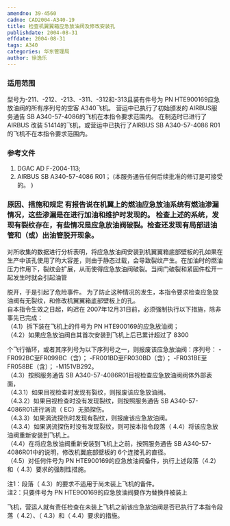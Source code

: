 ```yaml
---
amendno: 39-4560  
cadno: CAD2004-A340-19  
title: 检查机翼翼箱应急放油阀及修改安装孔  
publishdate: 2004-08-31  
effdate: 2004-08-31  
tags: A340  
categories: 华东管理局  
author: 徐逸乐  
---
```

  
### 适用范围  
型号为-211、-212、-213、-311、-312和-313且装有件号为 PN HTE900169应急放油阀的所有序列号的空客 A340飞机。     营运中已执行了初始颁发的 AIRBUS服务通告 SB A340-57-4086的飞机在本指令要求范围内。     在制造时已进行了 AIRBUS 改装 51414的飞机，或营运中已执行了AIRBUS SB A340-57-4086 R01的飞机不在本指令要求范围内。  
  
<!--more-->  
### 参考文件  
1. DGAC AD F-2004-113;  
2. AIRBUS SB A340-57-4086 R01； (本服务通告任何后续批准的修订是可接受的。 )  
  
### 原因、措施和规定 有报告说在机翼上的燃油应急放油系统有燃油渗漏情况，这些渗漏是在进行加油和维护时发现的。 检查上述的系统，发现有裂纹存在，有些情况是应急放油阀破裂。检查还发现有局部进油管和（或）出油管脱开现象。  
  
对所收集的数据进行分析表明，将应急放油阀安装到机翼翼箱底部壁板的孔如果在生产中该孔使用了昀大容差，则由于静态过载，会导致裂纹产生。在加油时的燃油压力作用下，裂纹会扩展，从而使得应急放油阀破裂。当阀门破裂和紧固件松开一起发生时就会引起油管  
  
脱开，于是引起了危险事件。 为了防止这种情况的发生，本指令要求检查应急放油阀有无裂纹，和修改机翼翼箱底部壁板上的孔。  
自本指令生效之日起，昀迟在 2007年12月31日前，必须强制执行以下措施，除非事先已完成：  
（4.1）拆下装在飞机上的件号为 PN HTE900169的应急放油阀；  
（4.2）如果应急放油阀自其首次安装到飞机上后已累计超过了 8300  
  
个飞行循环，或者其序列号为以下序列号之一，则报废该应急放油阀：序列号：   -FR092BC至FR099BC（含）；  -FR001BD至FR030BD（含）；   -FR031BE至FR058BE（含）；   -M151VB292。  
（4.3）按照服务通告 SB A340-57-4086R01目视检查应急放油阀阀体外部表面，  
（4.3.1）如果目视检查时发现有裂纹，则报废该应急放油阀。  
（4.3.2）如果目视检查时没有发现裂纹，则按照服务通告 SB A340-57-4086R01进行涡流（ EC）无损探伤。  
（4.3.3）如果涡流探伤时发现有裂纹，则报废该应急放油阀。  
（4.3.4）如果涡流探伤时没有发现裂纹，则可按本指令段落（ 4.4）将该应急放油阀重新安装到飞机上。  
（4.4）在将应急放油阀重新安装到飞机上之前，按照服务通告 SB A340-57-4086R01中的说明，修改机翼底部壁板的 6个连接孔的直径。  
（4.5）对任何件号为 PN HTE900169的应急放油阀备件，执行上述段落（4.2）和（ 4.3）要求的强制性措施。  
  
注1：段落（ 4.3）的要求不适用于尚未装上飞机的备件。  
注2：只要件号为 PN HTE900169的应急放油阀要作为替换件被装上  
  
飞机，营运人就有责任检查在未装上飞机之前该应急放油阀是否已执行了本指令段落（ 4.2）、（ 4.3）和（ 4.4）要求的措施。  
